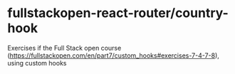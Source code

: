 # fullstackopen-react-router/country-hook
Exercises if the Full Stack open course (https://fullstackopen.com/en/part7/custom_hooks#exercises-7-4-7-8), using custom hooks
